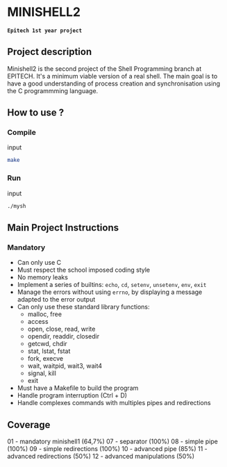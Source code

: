 # MINISHELL2
**`Epitech 1st year project`**

## Project description

Minishell2 is the second project of the Shell Programming branch at EPITECH.
It's a minimum viable version of a real shell.
The main goal is to have a good understanding of process creation and
synchronisation using the C programmming language.

## How to use ?

### Compile
input
```bash
make
```
### Run
input
```bash
./mysh
```

## Main Project Instructions

### Mandatory

- Can only use C
- Must respect the school imposed coding style
- No memory leaks
- Implement a series of builtins: `echo`, `cd`, `setenv`, `unsetenv`, `env`, `exit`
- Manage the errors without using `errno`, by displaying a message adapted
to the error output
- Can only use these standard library functions:
    - malloc, free
    - access
    - open, close, read, write
    - opendir, readdir, closedir
    - getcwd, chdir
    - stat, lstat, fstat
    - fork, execve
    - wait, waitpid, wait3, wait4
    - signal, kill
    - exit
- Must have a Makefile to build the program
- Handle program interruption (Ctrl + D)
- Handle complexes commands with multiples pipes and redirections

## Coverage

01 - mandatory minishell1 (64,7%)
07 - separator (100%)
08 - simple pipe (100%)
09 - simple redirections (100%)
10 - advanced pipe (85%)
11 - advanced redirections (50%)
12 - advanced manipulations (50%)
